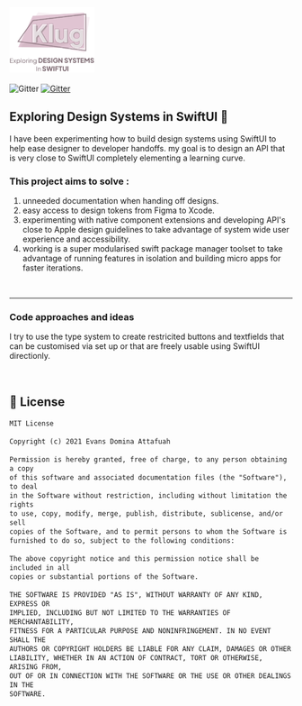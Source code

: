 <br />
<div>
<img src="Images/logo.png" alt="Logo" width="30%">
<div/>
<br/>
<div style="display:inline">
   <a>
      <img src="https://img.shields.io/badge/swift-5.5-blue.svg" alt="Gitter">
   </a>
   <a href="https://opensource.org/licenses/MIT">
      <img src="https://img.shields.io/badge/License-MIT-yellow.svg" alt="Gitter">
   </a>
  </div>

<br/>

## Exploring Design Systems in SwiftUI 🎨
<div  style="display: block;">
 <p> I have been experimenting how to build design systems using SwiftUI to help ease designer to developer handoffs. my goal is to design an API that is very close to SwiftUI completely elementing a learning curve.</p>

 ### This project aims to solve :
<ol>
<li>unneeded documentation when handing off designs.</li>
<li>easy access to design tokens from Figma to Xcode.</li>
<li>experimenting with native component extensions and developing API's close to Apple design guidelines to take advantage of system wide user experience and accessibility.</li>
<li>working is a super modularised swift package manager toolset to take advantage of running features in isolation and building micro apps for faster iterations.</li>
</ol>
</div>

<br/>    
<hr/>

<div style="display: block">
  <div>
    <h3>Code approaches and ideas</h3>
    <p>
    I try to use the type system to create restricited buttons and textfields that can be customised via set up or that are freely usable using SwiftUI directionly. 
    </p>
    <img src="Images/sgeet.png" alt="" width="20%">
  <div>
</div>



## 🚨 License

```
MIT License

Copyright (c) 2021 Evans Domina Attafuah

Permission is hereby granted, free of charge, to any person obtaining a copy
of this software and associated documentation files (the "Software"), to deal
in the Software without restriction, including without limitation the rights
to use, copy, modify, merge, publish, distribute, sublicense, and/or sell
copies of the Software, and to permit persons to whom the Software is
furnished to do so, subject to the following conditions:

The above copyright notice and this permission notice shall be included in all
copies or substantial portions of the Software.

THE SOFTWARE IS PROVIDED "AS IS", WITHOUT WARRANTY OF ANY KIND, EXPRESS OR
IMPLIED, INCLUDING BUT NOT LIMITED TO THE WARRANTIES OF MERCHANTABILITY,
FITNESS FOR A PARTICULAR PURPOSE AND NONINFRINGEMENT. IN NO EVENT SHALL THE
AUTHORS OR COPYRIGHT HOLDERS BE LIABLE FOR ANY CLAIM, DAMAGES OR OTHER
LIABILITY, WHETHER IN AN ACTION OF CONTRACT, TORT OR OTHERWISE, ARISING FROM,
OUT OF OR IN CONNECTION WITH THE SOFTWARE OR THE USE OR OTHER DEALINGS IN THE
SOFTWARE.
```

